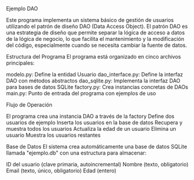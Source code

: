 Ejemplo DAO

Este programa implementa un sistema básico de gestión de usuarios utilizando el patrón de diseño DAO (Data Access Object). El patrón DAO es una estrategia de diseño que permite separar la lógica de acceso a datos de la lógica de negocio, lo que facilita el mantenimiento y la modificación del código, especialmente cuando se necesita cambiar la fuente de datos.


Estructura del Programa
El programa está organizado en cinco archivos principales:

modelo.py: Define la entidad Usuario
dao_interface.py: Define la interfaz DAO con métodos abstractos
dao_sqlite.py: Implementa la interfaz DAO para bases de datos SQLite
factory.py: Crea instancias concretas de DAOs
main.py: Punto de entrada del programa con ejemplos de uso

Flujo de Operación

El programa crea una instancia DAO a través de la factory
Define dos usuarios de ejemplo
Inserta los usuarios en la base de datos
Recupera y muestra todos los usuarios
Actualiza la edad de un usuario
Elimina un usuario
Muestra los usuarios restantes

Base de Datos
El sistema crea automáticamente una base de datos SQLite llamada "ejemplo.db" con una estructura para almacenar:

ID del usuario (clave primaria, autoincremental)
Nombre (texto, obligatorio)
Email (texto, único, obligatorio)
Edad (entero)
